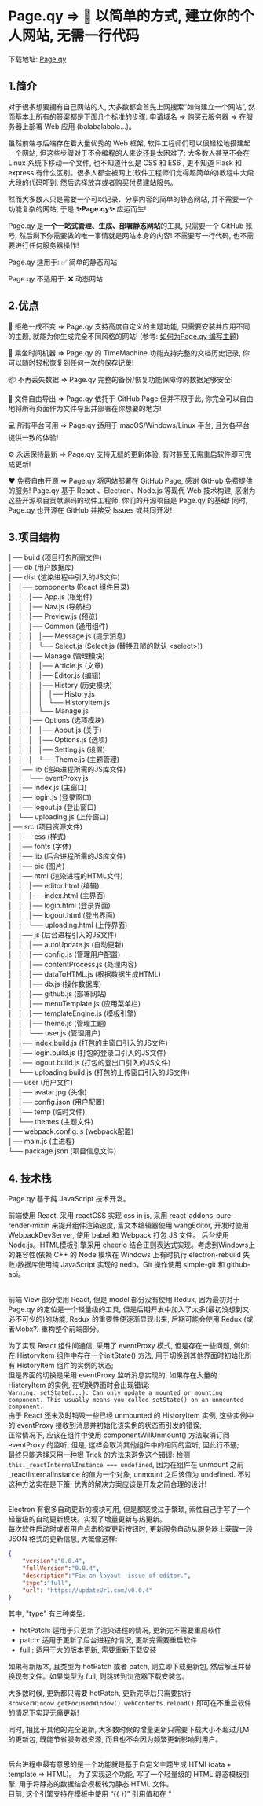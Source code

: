 # Page.qy => 🤘 以简单的方式, 建立你的个人网站, 无需一行代码

下载地址: [Page.qy](http://page.huqingyang.top)

## 1.简介
对于很多想要拥有自己网站的人, 大多数都会首先上网搜索”如何建立一个网站”, 然而基本上所有的答案都是下面几个标准的步骤: 申请域名 => 购买云服务器 => 在服务器上部署 Web 应用 (balabalabala…)。  

虽然前端与后端存在着大量优秀的 Web 框架, 软件工程师们可以很轻松地搭建起一个网站, 但这些步骤对于不会编程的人来说还是太困难了: 大多数人甚至不会在 Linux 系统下移动一个文件, 也不知道什么是 CSS 和 ES6 , 更不知道 Flask 和 express 有什么区别。很多人都会被网上(软件工程师们觉得超简单的)教程中大段大段的代码吓到, 然后选择放弃或者购买付费建站服务。  

然而大多数人只是需要一个可以记录、分享内容的简单的静态网站, 并不需要一个功能复杂的网站, 于是 **✨Page.qy✨** 应运而生!  

Page.qy 是**一个一站式管理、生成、部署静态网站**的工具, 只需要一个 GitHub 账号, 然后剩下你需要做的唯一事情就是网站本身的内容! 不需要写一行代码, 也不需要进行任何服务器操作!   

Page.qy 适用于: ✅ 简单的静态网站

Page.qy 不适用于: ❌ 动态网站

## 2.优点
💅 拒绝一成不变 => Page.qy 支持高度自定义的主题功能, 只需要安装并应用不同的主题, 就能为你生成完全不同风格的网站! (参考: [如何为Page.qy 编写主题](./doc/theme.md))  

🚀 乘坐时间机器 => Page.qy 的 TimeMachine 功能支持完整的文档历史记录, 你可以随时轻松恢复到任何一次的保存记录!  

📦 不再丢失数据 => Page.qy 完整的备份/恢复功能保障你的数据足够安全!  

📂 文件自由导出 => Page.qy 依托于 GitHub Page 但并不限于此, 你完全可以自由地将所有页面作为文件导出并部署在你想要的地方!  

💻 所有平台可用 => Page.qy 适用于 macOS/Windows/Linux 平台, 且为各平台提供一致的体验!  

⚙ 永远保持最新 => Page.qy 支持无缝的更新体验, 有时甚至无需重启软件即可完成更新!    

❤ 免费自由开源 => Page.qy 将网站部署在 GitHub Page, 感谢 GitHub 免费提供的服务! Page.qy 基于 React 、Electron、Node.js 等现代 Web 技术构建, 感谢为这些开源项目贡献源码的软件工程师, 你们的开源项目是 Page.qy 的基础! 同时, Page.qy 也开源在 GitHub 并接受 Issues 或共同开发!  

## 3.项目结构
│── build (项目打包所需文件)  
│── db	(用户数据库)  
│── dist (渲染进程中引入的JS文件)  
│   │── components (React 组件目录)  
│   │   │── App.js (根组件)  
│   │   │── Nav.js (导航栏)  
│   │   │── Preview.js (预览)  
│   │   │── Common (通用组件)  
│   │   │   │── Message.js (提示消息)  
│   │   │   └── Select.js (Select.js (替换丑陋的默认 \<select\>))   
│   │   │── Manage (管理模块)  
│   │   │   │── Article.js (文章)  
│   │   │   │── Editor.js (编辑)  
│   │   │   │── History (历史模块)  
│   │   │   │   │── History.js  
│   │   │   │   └── HistoryItem.js  
│   │   │   └── Manage.js\
│   │   │── Options (选项模块)\
│   │   │   │── About.js (关于)\
│   │   │   │── Options.js (选项)\
│   │   │   │── Setting.js (设置)\
│   │   │   └── Theme.js (主题管理)\
│   │── lib (渲染进程所需的JS库文件)\
│   │   └── eventProxy.js\
│   │── index.js	(主窗口)\
│   │── login.js (登录窗口)\
│   │── logout.js (登出窗口)\
│   └── uploading.js (上传窗口)\
│── src (项目资源文件)\
│   │── css (样式)\
│   │── fonts (字体)\
│   │── lib (后台进程所需的JS库文件)\
│   │── pic (图片)\
│   │── html (渲染进程的HTML文件)\
│   │   │── editor.html (编辑)\
│   │   │── index.html (主界面)\
│   │   │── login.html (登录界面)\
│   │   │── logout.html (登出界面)\
│   │   └── uploading.html (上传界面)\
│   │── js (后台进程引入的JS文件)\
│   │   │── autoUpdate.js (自动更新)\
│   │   │── config.js (管理用户配置)\
│   │   │── contentProcess.js (处理内容)\
│   │   │── dataToHTML.js (根据数据生成HTML)\
│   │   │── db.js (操作数据库)\
│   │   │── github.js (部署网站)\
│   │   │── menuTemplate.js (应用菜单栏)\
│   │   │── templateEngine.js (模板引擎)\
│   │   │── theme.js (管理主题)\
│   │   └── user.js (管理用户)\
│   │── index.build.js (打包的主窗口引入的JS文件)\
│   │── login.build.js (打包的登录口引入的JS文件)\
│   │── logout.build.js (打包的登出口引入的JS文件)\
│   └── uploading.build.js (打包的上传窗口引入的JS文件)\
│── user (用户文件)\
│   │── avatar.jpg (头像)\
│   │── config.json (用户配置)\
│   │── temp (临时文件)\
│   └── themes (主题文件)\
│── webpack.config.js (webpack配置)\
│── main.js (主进程)\
└── package.json (项目信息文件)

## 4. 技术栈
Page.qy 基于纯 JavaScript 技术开发。

前端使用 React, 采用 reactCSS 实现 css in js, 采用 react-addons-pure-render-mixin 来提升组件渲染速度, 富文本编辑器使用 wangEditor, 开发时使用 WebpackDevServer, 使用 babel 和 Webpack 打包 JS 文件。
后台使用 Node.js。HTML模板引擎采用 cheerio 结合正则表达式实现。考虑到Windows上的兼容性(依赖 C++ 的 Node 模块在 Windows 上有时执行 electron-rebuild 失败)数据库使用纯 JavaScript 实现的 nedb。Git 操作使用 simple-git 和 github-api。<br/><br/>

前端 View 部分使用 React, 但是 model 部分没有使用 Redux, 因为最初对于 Page.qy 的定位是一个轻量级的工具, 但是后期开发中加入了太多(最初没想到又必不可少的)的功能, Redux 的重要性便逐渐显现出来, 后期可能会使用 Redux (或者Mobx?) 重构整个前端部分。

为了实现 React 组件间通信, 采用了 eventProxy 模式, 但是存在一些问题, 例如:   
在 HistoryItem 组件中存在一个initState() 方法, 用于切换到其他界面时初始化所有 HistoryItem 组件的实例的状态;   
但是界面的切换是采用 eventProxy 监听消息实现的, 如果存在大量的 HistoryItem 的实例, 在切换界面时会出现错误:  
`Warning: setState(...): Can only update a mounted or mounting component. This usually means you called setState() on an unmounted component.`  
由于 React 还未及时销毁一些已经 unmounted 的 HistoryItem 实例, 这些实例中的 eventProxy 接收到消息并初始化该实例的状态而引发的错误;  
正常情况下, 应该在组件中使用 componentWillUnmount() 方法取消订阅 eventProxy 的监听, 但是, 这样会取消其他组件中的相同的监听, 因此行不通;   
最终只能选择采用一种很 Trick 的方法来避免这个错误: 检测`this._reactInternalInstance === undefined`, 因为在组件在 unmount 之前 _reactInternalInstance 的值为一个对象, unmount 之后该值为 undefined. 不过这种方法实在是下策; 优秀的解决方案应该是开发之前合理的设计!<br/><br/>

Electron 有很多自动更新的模块可用, 但是都感觉过于繁琐, 索性自己手写了一个轻量级的自动更新模块。实现了增量更新与热更新。  
每次软件启动时或者用户点击检查更新按钮时, 更新服务自动从服务器上获取一段 JSON 格式的更新信息, 大概像这样:
``` json
{
    "version":"0.0.4",
    "fullVersion":"0.0.4",
    "description":"Fix an layout  issue of editor.",
    "type":"full",
    "url": "https://updateUrl.com/v0.0.4"
}
```
其中, "type" 有三种类型:
* hotPatch: 适用于只更新了渲染进程的情况, 更新完不需要重启软件
* patch: 适用于更新了后台进程的情况, 更新完需要重启软件
* full : 适用于大的版本更新, 需要重新下载安装

如果有新版本, 且类型为 hotPatch 或者 patch, 则立即下载更新包, 然后解压并替换现有文件。如果类型为 full, 则跳转到浏览器下载安装包。

大多数时候, 更新都只需要 hotPatch, 更新完毕后只需要执行 `BrowserWindow.getFocusedWindow().webContents.reload()` 即可在不重启软件的情况下实现无痛更新!

同时, 相比于其他的完全更新, 大多数时候的增量更新只需要下载大小不超过几M的更新包, 既能节省服务器资源, 而且也不会因为频繁更新影响到用户。<br/><br/>


后台进程中最有意思的是一个功能就是基于自定义主题生成 HTMl (data + template => HTML)。
为了实现这个功能, 写了一个轻量级的 HTML 静态模板引擎, 用于将静态的数据结合模板转为静态 HTML 文件。  
目前, 这个引擎支持在模板中使用 “{{ }}” 引用值和在 “<template>” 标签中使用 “@for” 属性来遍历值, 如: 
模板中:
```html
<p class="date">
    Written By {{ user.name }} on {{ createDate.month }}/{{ createDate.date }}
</p>
```
如果 user.name 的值为字符串 “Joe”, createDate的值为对象 { month: ’05’, date: ’16’ }, 则上面的语句将被模板引擎解析为:
```html
<p class="date">
    Written By Joe on 05/16
</p>
```
模板中:
```html
<div id="tags">
    <template @for="tag of tags">
        <a>#{{ tag }}</a>
    </template>
</div>
```
如果tags的值为数组 [“Hello”, “World”, “Page.qy”], 则上面的语句将被模板引擎解析为:
```html
<div id="tags">
    <a>#Hello</a>
	<a>#World</a>
	<a>#Page.qy</a>
</div>
```
模板引擎大概的实现思路为: 使用 with 语句将需要引用的值注入当前作用域, 解析模板, 使用正则表达式查找引用值并执行 eval(), 然后使用正则表达式将引用替换为 eval() 执行的结果。
这样就只需更改 data 和 模板, 就能拓展主题的功能!

不过目前的模板引擎还跟简单, 还有很多工作可以做...

Page.qy 会继续更新, 后期会加入 Markdown 支持。一直在寻找合适的编辑器, 如果没找到合适的, 可能会自己写(都说编辑器是神坑, 想尝试一下😂)…

最后, 如果你觉得项目很赞的话, 请大力的 Star 👻!  
另外, 最近正在找暑期前端实习, 如果哪位大佬对我有兴趣的话, 请联系我的邮箱 <a href="mailto://hqy841440305@gmail.com">hqy841440305@Gmail.com<a/>, 十分感谢!

#EOF
